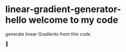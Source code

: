 # linear-gradient-generator-<br> hello welcome to my code 
generate linear Gradients from this code <p id="rotate">🌟</p>
<style>
#rotate{
  animation:rotate 2s infinite;
  }
  @keyframes rotate{
  from{
  transform:rotateX(0deg);
  }
  to{
  transform:rotateX(360deg);
  }
  
  
  }


</style>
